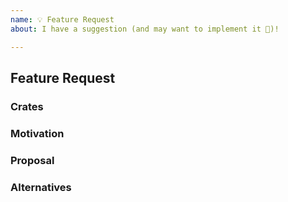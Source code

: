 ```yaml
---
name: 💡 Feature Request
about: I have a suggestion (and may want to implement it 🙂)!

---
```


## Feature Request

### Crates

<!--
If known, please specify the tracing crate or crates the new feature should
be added to. Otherwise, delete this section.
-->

### Motivation

<!--
Please describe the use case(s) or other motivation for the new feature.
-->

### Proposal

<!--
How should the new feature be implemented, and why? Add any considered
drawbacks.
-->

### Alternatives

<!--
Are there other ways to solve this problem that you've considered? What are
their potential drawbacks? Why was the proposed solution chosen over these
alternatives?
-->